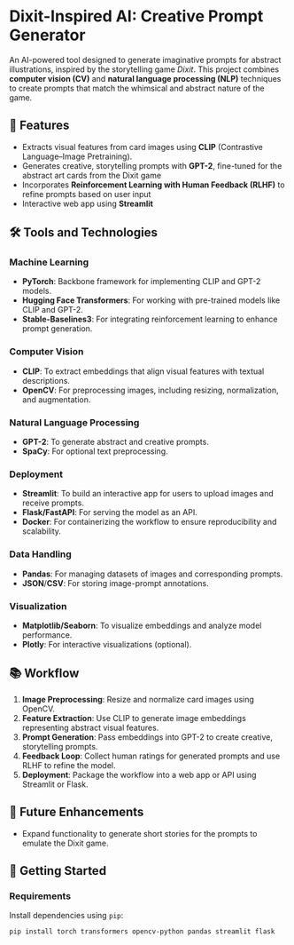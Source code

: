 # Dixit-Inspired AI: Creative Prompt Generator

An AI-powered tool designed to generate imaginative prompts for abstract illustrations, inspired by the storytelling game *Dixit*. This project combines **computer vision (CV)** and **natural language processing (NLP)** techniques to create prompts that match the whimsical and abstract nature of the game.

## 🌟 Features
- Extracts visual features from card images using **CLIP** (Contrastive Language–Image Pretraining).
- Generates creative, storytelling prompts with **GPT-2**, fine-tuned for the abstract art cards from the Dixit game
- Incorporates **Reinforcement Learning with Human Feedback (RLHF)** to refine prompts based on user input 
- Interactive web app using **Streamlit**

## 🛠️ Tools and Technologies
### Machine Learning
- **PyTorch**: Backbone framework for implementing CLIP and GPT-2 models.
- **Hugging Face Transformers**: For working with pre-trained models like CLIP and GPT-2.
- **Stable-Baselines3**: For integrating reinforcement learning to enhance prompt generation.

### Computer Vision
- **CLIP**: To extract embeddings that align visual features with textual descriptions.
- **OpenCV**: For preprocessing images, including resizing, normalization, and augmentation.

### Natural Language Processing
- **GPT-2**: To generate abstract and creative prompts.
- **SpaCy**: For optional text preprocessing.

### Deployment
- **Streamlit**: To build an interactive app for users to upload images and receive prompts.
- **Flask/FastAPI**: For serving the model as an API.
- **Docker**: For containerizing the workflow to ensure reproducibility and scalability.

### Data Handling
- **Pandas**: For managing datasets of images and corresponding prompts.
- **JSON**/**CSV**: For storing image-prompt annotations.

### Visualization
- **Matplotlib/Seaborn**: To visualize embeddings and analyze model performance.
- **Plotly**: For interactive visualizations (optional).

## 📚 Workflow
1. **Image Preprocessing**: Resize and normalize card images using OpenCV.
2. **Feature Extraction**: Use CLIP to generate image embeddings representing abstract visual features.
3. **Prompt Generation**: Pass embeddings into GPT-2 to create creative, storytelling prompts.
4. **Feedback Loop**: Collect human ratings for generated prompts and use RLHF to refine the model.
5. **Deployment**: Package the workflow into a web app or API using Streamlit or Flask.

## 🌈 Future Enhancements

- Expand functionality to generate short stories for the prompts to emulate the Dixit game.

## 🚀 Getting Started
### Requirements
Install dependencies using `pip`:

```bash
pip install torch transformers opencv-python pandas streamlit flask


